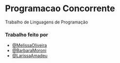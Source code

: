 # Programacao Concorrente
Trabalho de Linguagens de Programação 


### Trabalho feito por

- [@MelissaOliveira](https://github.com/MelissaOliveiraC)
- [@BarbaraMoroni](https://github.com/BaarbaraMoroni)
- [@LarissaAmadeu](https://github.com/Larissa-Amadeu)
